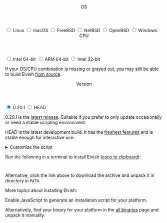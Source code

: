 <div class="has-js">
<form>

  <div class="control">
    <header>OS</header>
    <div class="widgets">
      <label class="option">
        <input type="radio" name="os" value="linux"/>
        Linux
      </label>
      <label class="option">
        <input type="radio" name="os" value="darwin"/>
        macOS
      </label>
      <label class="option">
        <input type="radio" name="os" value="freebsd"/>
        FreeBSD
      </label>
      <label class="option">
        <input type="radio" name="os" value="netbsd"/>
        NetBSD
      </label>
      <label class="option">
        <input type="radio" name="os" value="openbsd"/>
        OpenBSD
      </label>
      <label class="option">
        <input type="radio" name="os" value="windows"/>
        Windows
      </label>
    </div>
  </div>

  <div class="control">
    <header>CPU</header>
    <div class="widgets">
      <label class="option">
        <input type="radio" name="arch" value="amd64"/>
        Intel 64-bit
      </label>
      <label class="option">
        <input type="radio" name="arch" value="arm64"/>
        ARM 64-bit
      </label>
      <label class="option">
        <input type="radio" name="arch" value="386"/>
        Intel 32-bit
      </label>
    </div>
  </div>

  <div class="small-print">

If your OS/CPU combination is missing or grayed out, you may still be able to
build Elvish <a href="https://github.com/elves/elvish" target="_blank">from
source</a>.

  </div>

  <div class="control">
    <header>Version</header>
    <div class="widgets">
      <label class="option">
        <input type="radio" name="version" value="v0.20.1" checked/>
        0.20.1
      </label>
      <label class="option">
        <input type="radio" name="version" value="HEAD"/>
        HEAD
      </label>
    </div>
  </div>

  <div class="small-print">

0.20.1 is the [latest release](../blog/0.20.1-release-notes.html). Suitable if
you prefer to only update occasionally or need a stable scripting environment.

HEAD is the latest development build. It has the
<a href="https://github.com/elves/elvish/blob/master/0.21.0-release-notes.md" target="_blank">freshest
features</a> and is stable enough for interactive use.

  </div>

  <details>
    <summary>Customize the script</summary>
    <div class="advanced">
      <div class="control">
        <header>Install to</header>
        <div class="widgets">
          <input type="text" name="dir" placeholder="/usr/local/bin" />        
        </div>
      </div>
      <div class="control">
        <header>Sudo</header>
        <div class="widgets">
          <label class="option">
            <input type="radio" name="sudo" value="sudo" checked/>
            use <code>sudo</code>
          </label>
          <label class="option">
            <input type="radio" name="sudo" value="doas"/>
            use <code>doas</code>
          </label>
          <label class="option">
            <input type="radio" name="sudo" value="dont"/>
            don't use
          </label>
        </div>
      </div>
      <div class="small-print">
        Choose “don’t use” if you are running as
        <code>root</code> or installing to a directory you can write to.
        No effect on Windows.
      </div>
      <div class="control">
        <header>Mirror</header>
        <div class="widgets">
          <label class="option">
            <input type="radio" name="mirror" value="official" checked/>
            official
          </label>
          <label class="option">
            <input type="radio" name="mirror" value="tuna"/>
            TUNA
          </label>
        </div>
      </div>
      <div class="small-print">
        The <a href="https://mirrors.tuna.tsinghua.edu.cn" target="_blank">TUNA mirror site</a>
        is hosted in Tsinghua University, Beijing, China.
      </div>
    </div>
  </details>

</form>

Run the following in <span id="where">a terminal</span> to install Elvish
(<a href="#" onclick="copyScript(event)">copy to clipboard</a>):

<pre><code id="script">
</code></pre>

Alternative, click the link above to download the archive and unpack it in
directory in `PATH`.

More topics about installing Elvish:

</div>
<div class="no-js">

Enable JavaScript to generate an installation script for your platform.

Alternatively, find your binary for your platform in the
[all binaries](all-binaries.html) page and unpack it manually.

</div>
